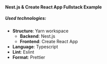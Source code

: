 #### Nest.js & Create React App Fullstack Example

##### Used technologies:
- <b>Structure</b>: Yarn workspace
  - <b>Backend</b>: Nest.js
  - <b>Frontend</b>: Create React App
- <b>Language</b>: Typescript
- <b>Lint</b>: Eslint
- <b>Format</b>: Prettier
